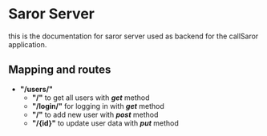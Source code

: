 # Saror Server
this is the documentation for saror server used as backend for the callSaror application.
## Mapping and routes
- **"/users/"**
    - **"/"** to get all users with **_get_** method
    - **"/login/"** for logging in with **_get_** method
    - **"/"** to add new user with **_post_** method
    - **"/{id}"** to update user data with **_put_** method
